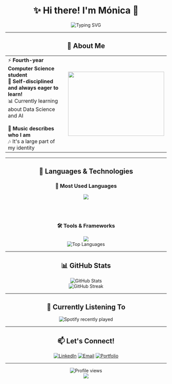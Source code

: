 # <div align="center">✨ Hi there! I'm Mónica 👋</div>

<div align="center">
 <img src="https://readme-typing-svg.herokuapp.com?font=Fira+Code&size=22&duration=3000&pause=1000&color=4A90E2&center=true&vCenter=true&width=600&lines=Computer+Science+Student+;Data+Science+📊;AI+%26+Machine+Learning+;Music+Lover+🎵" alt="Typing SVG" />
</div>

---

## <div align="center">🌟 About Me</div>

<div align="center">
 <table>
   <tr>
     <td>
       ⚡ <strong>Fourth-year Computer Science student</strong><br>
       🎯 <strong>Self-disciplined and always eager to learn!</strong><br>
       📊 Currently learning about Data Science and AI<br><br>
       🎵 <strong>Music describes who I am</strong><br>
       🎶 It's a large part of my identity
     </td>
     <td>
       <img src="https://media.giphy.com/media/LaVp0AyqR5bGsC5Cbm/giphy.gif" width="300" height="200"/>
     </td>
   </tr>
 </table>
</div>

---

## <div align="center">💙 Languages & Technologies</div>

<div align="center">
 
### 🚀 **Most Used Languages**
 
<img src="https://skillicons.dev/icons?i=python,js,html,rust" />

<br><br>

### 🛠️ **Tools & Frameworks**

<img src="https://skillicons.dev/icons?i=vscode,git,github,docker,notion" />

</div>

<div align="center">
 <img src="https://github-readme-stats.vercel.app/api/top-langs/?username=alee2602&layout=donut&theme=tokyonight&hide_border=true&bg_color=0D1117&title_color=4A90E2&text_color=58A6FF" alt="Top Languages" />
</div>

---

## <div align="center">📊 GitHub Stats</div>

<div align="center">
 <img src="https://github-readme-stats.vercel.app/api?username=alee2602&show_icons=true&theme=tokyonight&hide_border=true&bg_color=0D1117&title_color=4A90E2&icon_color=58A6FF&text_color=C9D1D9" alt="GitHub Stats" />
</div>

<div align="center">
 <img src="https://github-readme-streak-stats.herokuapp.com/?user=alee2602&theme=tokyonight&hide_border=true&background=0D1117&stroke=4A90E2&ring=58A6FF&fire=FF6B6B&currStreakLabel=4A90E2" alt="GitHub Streak" />
</div>

---

## <div align="center">🎵 Currently Listening To</div>

<div align="center">
  <img src="https://spotify-recently-played-readme.vercel.app/api?user=malejandras2004" alt="Spotify recently played" />
</div>

---

## <div align="center">📫 Let's Connect!</div>

<div align="center">
 
[![LinkedIn](https://img.shields.io/badge/LinkedIn-0077B5?style=for-the-badge&logo=linkedin&logoColor=white)](https://www.linkedin.com/in/m%C3%B3nica-alejandra-salvatierra-chac%C3%B3n-a48664239/)
[![Email](https://img.shields.io/badge/Email-D14836?style=for-the-badge&logo=gmail&logoColor=white)](moalesalva8@gmail.com)
[![Portfolio](https://img.shields.io/badge/Portfolio-4A90E2?style=for-the-badge&logo=google-chrome&logoColor=white)](https://portafolio-monicaalesc.vercel.app/)

</div>

---

<div align="center">
 <img src="https://komarev.com/ghpvc/?username=alee2602&style=for-the-badge&color=4A90E2" alt="Profile views" />
</div>

<div align="center">
 <img src="https://capsule-render.vercel.app/api?type=waving&color=4A90E2&height=100&section=footer" />
</div>

